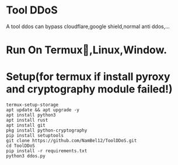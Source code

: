 # Tool DDoS
A tool ddos can bypass cloudflare,google shield,normal anti ddos,...

# Run On Termux📱,Linux,Window.

# Setup(for termux if install pyroxy and cryptography module failed!)
```shell script
termux-setup-storage
apt update && apt upgrade -y
apt install python3
apt install rust
apt install git
pkg install python-cryptography
pip install setuptools
git clone https://github.com/NamBel12/ToolDDoS.git
cd ToolDDoS
pip install -r requirements.txt
python3 ddos.py
```
